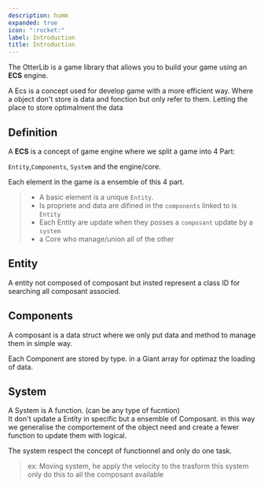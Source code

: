 ```yaml
---
description: humm
expanded: true
icon: ":rocket:"
label: Introduction
title: Introduction
---
```


The OtterLib is a game library that allows you to build your game using an **ECS** engine.

A Ecs is a concept used for develop game with a more efficient way.
Where a object don't store is data and fonction but only refer to them. Letting the place to store optimalment the data
## Definition
A **ECS** is a concept of game engine where we split a game into 4 Part:

`Entity`,`Components`, `System` and the engine/core.

Each element in the game is a ensemble of this 4 part.

> - A basic element is a unique `Entity`.
> - Is propriete and data are difined in the `components` linked to is `Entity`
> - Each Entity are update when they posses a `composant` update by a `system`
> - a Core who manage/union all of the other
## Entity
A entity not composed of composant but insted represent a class ID for searching all composant associed.
## Components
A composant is a data struct where we only put data and method to manage them in simple way.

Each Component are stored by type. in a Giant array for optimaz the loading of data.
## System
A System is A function. (can be any type of fucntion)   
It don't update a Entity in specific but a ensemble of Composant. in this way we generalise the comportement of the object need and create a fewer function to update them with logical.

The system respect the concept of functionnel and only do one task.
> ex: Moving system, he apply the velocity to the trasform
this system only do this to all the composant available

